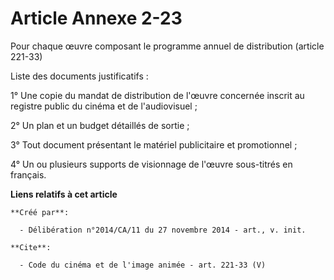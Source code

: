 # Article Annexe 2-23

Pour chaque œuvre composant le programme annuel de distribution (article 221-33) 

Liste des documents justificatifs : 

1° Une copie du mandat de distribution de l'œuvre concernée inscrit au registre public du cinéma et de l'audiovisuel ; 

2° Un plan et un budget détaillés de sortie ; 

3° Tout document présentant le matériel publicitaire et promotionnel ; 

4° Un ou plusieurs supports de visionnage de l'œuvre sous-titrés en français.

**Liens relatifs à cet article**

	**Créé par**:

	  - Délibération n°2014/CA/11 du 27 novembre 2014 - art., v. init.

	**Cite**:

	  - Code du cinéma et de l'image animée - art. 221-33 (V)
